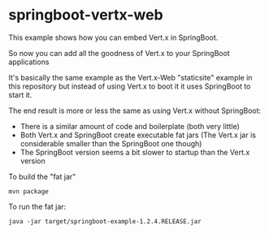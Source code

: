 # springboot-vertx-web

This example shows how you can embed Vert.x in SpringBoot.

So now you can add all the goodness of Vert.x to your SpringBoot applications

It's basically the same example as the Vert.x-Web "staticsite" example in this repository but instead of using
Vert.x to boot it it uses SpringBoot to start it.

The end result is more or less the same as using Vert.x without SpringBoot:

* There is a similar amount of code and boilerplate (both very little)
* Both Vert.x and SpringBoot create executable fat jars (The Vert.x jar is considerable smaller than the SpringBoot one though)
* The SpringBoot version seems a bit slower to startup than the Vert.x version

To build the "fat jar"

    mvn package

To run the fat jar:

    java -jar target/springboot-example-1.2.4.RELEASE.jar
